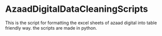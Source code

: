 # AzaadDigitalDataCleaningScripts
This is the script for formatting the excel sheets of azaad digital into table friendly way. the scripts are made in python.

